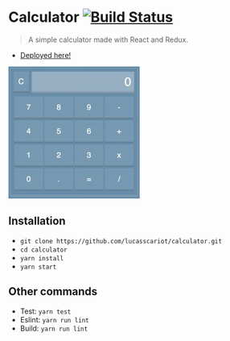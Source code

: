 # Calculator [![Build Status](https://travis-ci.org/lucasscariot/calculator.svg?branch=master)](https://travis-ci.org/lucasscariot/calculator)
> A simple calculator made with React and Redux.

- [Deployed here!](https://lucasscariot.github.io/calculator)

![Preview](https://raw.githubusercontent.com/lucasscariot/calculator/devel/preview.png)

## Installation
- `git clone https://github.com/lucasscariot/calculator.git`
- `cd calculator`
- `yarn install`
- `yarn start`

## Other commands
- Test: `yarn test`
- Eslint: `yarn run lint`
- Build: `yarn run lint`
